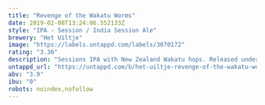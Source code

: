 ```yaml
---
title: "Revenge of the Wakatu Worms"
date: 2019-02-08T13:24:06.552133Z
style: "IPA - Session / India Session Ale"
brewery: "Het Uiltje"
image: "https://labels.untappd.com/labels/3070172"
rating: "3.36"
description: "Sessions IPA with New Zealand Wakatu hops. Released under the Fresh & Fast program, February 7th 2019."
untappd_url: "https://untappd.com/b/het-uiltje-revenge-of-the-wakatu-worms/3070172"
abv: "3.9"
ibu: "0"
robots: noindex,nofollow
---
```


